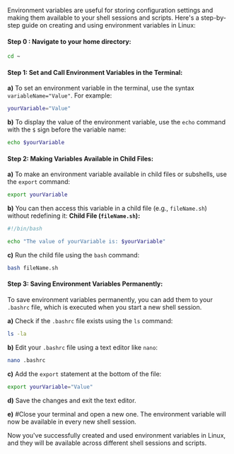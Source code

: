 
Environment variables are useful for storing configuration settings and making them available to your shell sessions and scripts. Here's a step-by-step guide on creating and using environment variables in Linux:

#### Step 0 : Navigate to your home directory:
```bash
cd ~
```

#### Step 1: Set and Call Environment Variables in the Terminal:
**a)** To set an environment variable in the terminal, use the syntax `variableName="Value"`. For example:
```bash
yourVariable="Value"
```

**b)** To display the value of the environment variable, use the `echo` command with the `$` sign before the variable name:
```bash
echo $yourVariable
```

#### Step 2: Making Variables Available in Child Files:
**a)** To make an environment variable available in child files or subshells, use the `export` command:
```bash
export yourVariable
```

**b)** You can then access this variable in a child file (e.g., `fileName.sh`) without redefining it:
**Child File (`fileName.sh`):**
```bash
#!/bin/bash

echo "The value of yourVariable is: $yourVariable"
```

**c)** Run the child file using the `bash` command:
```bash
bash fileName.sh
```

#### Step 3: Saving Environment Variables Permanently:
To save environment variables permanently, you can add them to your `.bashrc` file, which is executed when you start a new shell session.

**a)** Check if the `.bashrc` file exists using the `ls` command:
```bash
ls -la
```

**b)** Edit your `.bashrc` file using a text editor like `nano`:
```bash
nano .bashrc
```

**c)** Add the `export` statement at the bottom of the file:
```bash
export yourVariable="Value"
```

**d)** Save the changes and exit the text editor.

**e)** #Close your terminal and open a new one. The environment variable will now be available in every new shell session.

Now you've successfully created and used environment variables in Linux, and they will be available across different shell sessions and scripts.